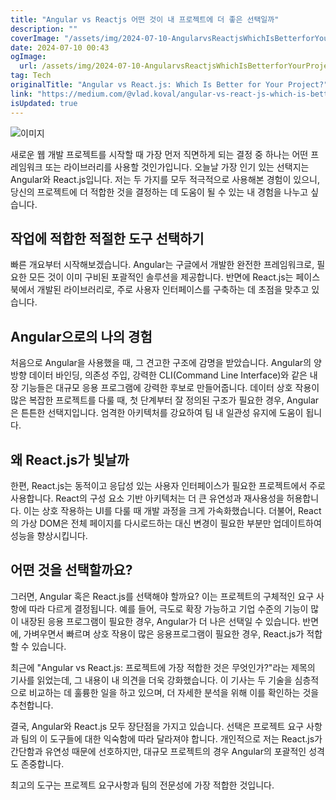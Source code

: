 ```yaml
---
title: "Angular vs Reactjs 어떤 것이 내 프로젝트에 더 좋은 선택일까"
description: ""
coverImage: "/assets/img/2024-07-10-AngularvsReactjsWhichIsBetterforYourProject_0.png"
date: 2024-07-10 00:43
ogImage:
  url: /assets/img/2024-07-10-AngularvsReactjsWhichIsBetterforYourProject_0.png
tag: Tech
originalTitle: "Angular vs React.js: Which Is Better for Your Project?"
link: "https://medium.com/@vlad.koval/angular-vs-react-js-which-is-better-for-your-project-cf66bb108b72"
isUpdated: true
---
```


![이미지](/assets/img/2024-07-10-AngularvsReactjsWhichIsBetterforYourProject_0.png)

새로운 웹 개발 프로젝트를 시작할 때 가장 먼저 직면하게 되는 결정 중 하나는 어떤 프레임워크 또는 라이브러리를 사용할 것인가입니다. 오늘날 가장 인기 있는 선택지는 Angular와 React.js입니다. 저는 두 가지를 모두 적극적으로 사용해본 경험이 있으니, 당신의 프로젝트에 더 적합한 것을 결정하는 데 도움이 될 수 있는 내 경험을 나누고 싶습니다.

## 작업에 적합한 적절한 도구 선택하기

빠른 개요부터 시작해보겠습니다. Angular는 구글에서 개발한 완전한 프레임워크로, 필요한 모든 것이 이미 구비된 포괄적인 솔루션을 제공합니다. 반면에 React.js는 페이스북에서 개발된 라이브러리로, 주로 사용자 인터페이스를 구축하는 데 초점을 맞추고 있습니다.

<!-- cozy-coder - 수평 -->

<ins class="adsbygoogle"
     style="display:block"
     data-ad-client="ca-pub-4877378276818686"
     data-ad-slot="1107185301"
     data-ad-format="auto"
     data-full-width-responsive="true"></ins>

<script>
     (adsbygoogle = window.adsbygoogle || []).push({});
</script>

## Angular으로의 나의 경험

처음으로 Angular을 사용했을 때, 그 견고한 구조에 감명을 받았습니다. Angular의 양방향 데이터 바인딩, 의존성 주입, 강력한 CLI(Command Line Interface)와 같은 내장 기능들은 대규모 응용 프로그램에 강력한 후보로 만들어줍니다. 데이터 상호 작용이 많은 복잡한 프로젝트를 다룰 때, 첫 단계부터 잘 정의된 구조가 필요한 경우, Angular은 튼튼한 선택지입니다. 엄격한 아키텍처를 강요하여 팀 내 일관성 유지에 도움이 됩니다.

## 왜 React.js가 빛날까

한편, React.js는 동적이고 응답성 있는 사용자 인터페이스가 필요한 프로젝트에서 주로 사용합니다. React의 구성 요소 기반 아키텍처는 더 큰 유연성과 재사용성을 허용합니다. 이는 상호 작용하는 UI를 다룰 때 개발 과정을 크게 가속화했습니다. 더불어, React의 가상 DOM은 전체 페이지를 다시로드하는 대신 변경이 필요한 부분만 업데이트하여 성능을 향상시킵니다.

<!-- cozy-coder - 수평 -->

<ins class="adsbygoogle"
     style="display:block"
     data-ad-client="ca-pub-4877378276818686"
     data-ad-slot="1107185301"
     data-ad-format="auto"
     data-full-width-responsive="true"></ins>

<script>
     (adsbygoogle = window.adsbygoogle || []).push({});
</script>

## 어떤 것을 선택할까요?

그러면, Angular 혹은 React.js를 선택해야 할까요? 이는 프로젝트의 구체적인 요구 사항에 따라 다르게 결정됩니다. 예를 들어, 극도로 확장 가능하고 기업 수준의 기능이 많이 내장된 응용 프로그램이 필요한 경우, Angular가 더 나은 선택일 수 있습니다. 반면에, 가벼우면서 빠르며 상호 작용이 많은 응용프로그램이 필요한 경우, React.js가 적합할 수 있습니다.

최근에 "Angular vs React.js: 프로젝트에 가장 적합한 것은 무엇인가?"라는 제목의 기사를 읽었는데, 그 내용이 내 의견을 더욱 강화했습니다. 이 기사는 두 기술을 심층적으로 비교하는 데 훌륭한 일을 하고 있으며, 더 자세한 분석을 위해 이를 확인하는 것을 추천합니다.

결국, Angular와 React.js 모두 장단점을 가지고 있습니다. 선택은 프로젝트 요구 사항과 팀의 이 도구들에 대한 익숙함에 따라 달라져야 합니다. 개인적으로 저는 React.js가 간단함과 유연성 때문에 선호하지만, 대규모 프로젝트의 경우 Angular의 포괄적인 성격도 존중합니다.

<!-- cozy-coder - 수평 -->

<ins class="adsbygoogle"
     style="display:block"
     data-ad-client="ca-pub-4877378276818686"
     data-ad-slot="1107185301"
     data-ad-format="auto"
     data-full-width-responsive="true"></ins>

<script>
     (adsbygoogle = window.adsbygoogle || []).push({});
</script>

최고의 도구는 프로젝트 요구사항과 팀의 전문성에 가장 적합한 것입니다.

